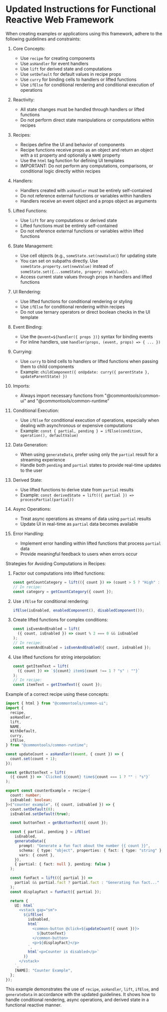 # Updated Instructions for Functional Reactive Web Framework

When creating examples or applications using this framework, adhere to the following guidelines and constraints:

1. Core Concepts:

   - Use `recipe` for creating components
   - Use `asHandler` for event handlers
   - Use `lift` for derived state and computations
   - Use `setDefault` for default values in recipe props
   - Use `curry` for binding cells to handlers or lifted functions
   - Use `ifElse` for conditional rendering and conditional execution of operations

2. Reactivity:

   - All state changes must be handled through handlers or lifted functions
   - Do not perform direct state manipulations or computations within recipes

3. Recipes:

   - Recipes define the UI and behavior of components
   - Recipe functions receive props as an object and return an object with a `UI` property and optionally a `NAME` property
   - Use the `html` tag function for defining UI templates
   - IMPORTANT: Do not perform any computations, comparisons, or conditional logic directly within recipes

4. Handlers:

   - Handlers created with `asHandler` must be entirely self-contained
   - Do not reference external functions or variables within handlers
   - Handlers receive an event object and a props object as arguments

5. Lifted Functions:

   - Use `lift` for any computations or derived state
   - Lifted functions must be entirely self-contained
   - Do not reference external functions or variables within lifted functions

6. State Management:

   - Use cell objects (e.g., `someState.set(newValue)`) for updating state
   - You can set on subpaths directly. Use `someState.property.set(newValue)` instead of `someState.set({...someState, propery: newValue})`.
   - Access current state values through props in handlers and lifted functions

7. UI Rendering:

   - Use lifted functions for conditional rendering or styling
   - Use `ifElse` for conditional rendering within recipes
   - Do not use ternary operators or direct boolean checks in the UI template

8. Event Binding:

   - Use the `@event=${handler({ props })}` syntax for binding events
   - For inline handlers, use `handler(props, (event, props) => { ... })`

9. Currying:

   - Use `curry` to bind cells to handlers or lifted functions when passing them to child components
   - Example: `childComponent({ onUpdate: curry({ parentState }, updateParentState) })`

10. Imports:

    - Always import necessary functions from "@commontools/common-ui" and "@commontools/common-runtime"

11. Conditional Execution:

    - Use `ifElse` for conditional execution of operations, especially when dealing with asynchronous or expensive computations
    - Example: `const { partial, pending } = ifElse(condition, operation(), defaultValue)`

12. Data Generation:

    - When using `generateData`, prefer using only the `partial` result for a streaming experience
    - Handle both `pending` and `partial` states to provide real-time updates to the user

13. Derived State:

    - Use lifted functions to derive state from `partial` results
    - Example: `const derivedState = lift(({ partial }) => processPartial(partial))`

14. Async Operations:

    - Treat async operations as streams of data using `partial` results
    - Update UI in real-time as `partial` data becomes available

15. Error Handling:
    - Implement error handling within lifted functions that process `partial` data
    - Provide meaningful feedback to users when errors occur

Strategies for Avoiding Computations in Recipes:

1. Factor out computations into lifted functions:

   ```typescript
   const getCountCategory = lift(({ count }) => (count > 5 ? "High" : "Low"));
   // In recipe:
   const category = getCountCategory({ count });
   ```

2. Use `ifElse` for conditional rendering:

   ```typescript
   ifElse(isEnabled, enabledComponent(), disabledComponent());
   ```

3. Create lifted functions for complex conditions:

   ```typescript
   const isEvenAndEnabled = lift(
     ({ count, isEnabled }) => count % 2 === 0 && isEnabled
   );
   // In recipe:
   const evenAndEnabled = isEvenAndEnabled({ count, isEnabled });
   ```

4. Use lifted functions for string interpolation:
   ```typescript
   const getItemText = lift(
     ({ count }) => `${count} item${count !== 1 ? "s" : ""}`
   );
   // In recipe:
   const itemText = getItemText({ count });
   ```

Example of a correct recipe using these concepts:

```typescript
import { html } from "@commontools/common-ui";
import {
  recipe,
  asHandler,
  lift,
  NAME,
  WithDefault,
  curry,
  ifElse,
} from "@commontools/common-runtime";

const updateCount = asHandler((event, { count }) => {
  count.set(count + 1);
});

const getButtonText = lift(
  ({ count }) => `Clicked ${count} time${count === 1 ? "" : "s"}`
);

export const counterExample = recipe<{
  count: number;
  isEnabled: boolean;
}>("counter example", ({ count, isEnabled }) => {
  count.setDefault(0);
  isEnabled.setDefault(true);

  const buttonText = getButtonText({ count });

  const { partial, pending } = ifElse(
    isEnabled,
    generateData({
      prompt: "Generate a fun fact about the number {{ count }}",
      schema: { type: "object", properties: { fact: { type: "string" } } },
      vars: { count },
    }),
    { partial: { fact: null }, pending: false }
  );

  const funFact = lift(({ partial }) =>
    partial && partial.fact ? partial.fact : "Generating fun fact..."
  );
  const displayFact = funFact({ partial });

  return {
    UI: html`
      <vstack gap="sm">
        ${ifElse(
          isEnabled,
          html`
            <common-button @click=${updateCount({ count })}>
              ${buttonText}
            </common-button>
            <p>${displayFact}</p>
          `,
          html`<p>Counter is disabled</p>`
        )}
      </vstack>
    `,
    [NAME]: "Counter Example",
  };
});
```

This example demonstrates the use of `recipe`, `asHandler`, `lift`, `ifElse`, and `generateData` in accordance with the updated guidelines. It shows how to handle conditional rendering, async operations, and derived state in a functional reactive manner.